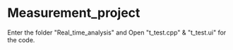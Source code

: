 # Measurement_project

Enter the folder "Real_time_analysis"  and Open "t_test.cpp" & "t_test.ui" for the code.
